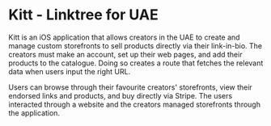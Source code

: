 # Kitt - Linktree for UAE

Kitt is an iOS application that allows creators in the UAE to create and manage custom storefronts to sell products directly via their link-in-bio. The creators must make an account, set up their web pages, and add their products to the catalogue. Doing so creates a route that fetches the relevant data when users input the right URL.

Users can browse through their favourite creators' storefronts, view their endorsed links and products, and buy directly via Stripe. The users interacted through a website and the creators managed storefronts through the application.

